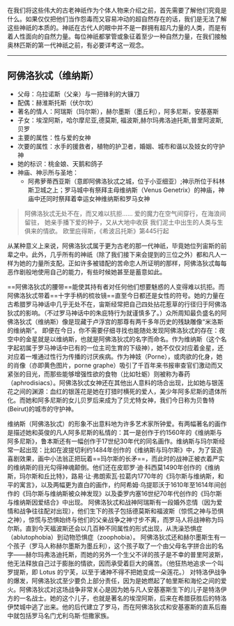 在我们将这些伟大的古老神祇作为个体人物来介绍之前，首先需要了解他们究竟是什么。如果仅仅把他们当作怨毒而又容易冲动的超自然存在的话，我们是无法了解这些神祇的本质的。神祇在古代人的眼中并不是一群拥有超凡力量的人类，而是有着人性面向的自然力量。每位神祇都掌管或象征着至少一种自然力量，在我们接触奥林匹斯的第一代神祇之前，有必要详考这一观念。

---------------
## 阿佛洛狄忒（维纳斯）
- 父母：乌拉诺斯（父亲）与一把锋利的大镰刀
- 配偶：赫淮斯托斯（伏尔坎）
- 著名的情人：阿瑞斯（玛尔斯），赫尔墨斯（墨丘利），阿多尼斯，安基塞斯
- 子女：埃涅阿斯，哈尔摩尼亚,德莫斯, 福波斯,赫尔玛弗洛迪托斯,普里阿波斯,贝罗
- 主要的属性：性与爱的女神
- 次要的属性：水手的援救者，植物的护卫者，婚姻、城市和谐以及妓女的守护神
- 她的标识：桃金娘、天鹅和鸽子
- 神庙、神示所与圣地：
	- 阿弗萝蒂西亚斯（意即阿佛洛狄忒之城，位于小亚细亚）;神示所位于科林斯卫城之上；罗马城中有祭拜主母维纳斯（Venus Genetrix）的神庙，神庙中还同时祭拜着幸运女神维纳斯和罗马女神
>阿佛洛狄忒无处不在，而又难以抗拒……
>爱的魔力在空气间穿行，在海浪间留驻，
>她亲手播下爱的种子，又从大地中收获
>我们泥土中出生的人类与生俱来的情欲。
>欧里庇得斯，《希波吕托斯》第445行起

从某种意义上来说，阿佛洛狄忒属于更为古老的那一代神祇，毕竟她位列宙斯的前辈之中。此外，几乎所有的神祇（除了我们接下来会提到的三位之外）都和凡人一样为她的力量所支配。正如许多被错配的苦命恋人所证明的那样，阿佛洛狄忒每每恶作剧般地使用自己的能力，有些时候她甚至是蓄意如此。

==阿佛洛狄忒的腰带==能使其持有者对任何他们想要魅惑的人变得难以抗拒。而阿佛洛狄忒带着==十字手柄的梳妆镜==直至今日都还是女性的符号。她的力量在古希腊罗马神话中几乎无处不在，宙斯经常把自己四处拈花惹草的行径归于阿佛洛狄忒的影响。（不过罗马神话中的朱庇特行为就谨慎多了。）众所周知最负盛名的阿佛洛狄忒（维纳斯）像是现藏于卢浮宫的那尊有两千多年历史的残缺雕像“米洛斯的维纳斯”。
即便在今日，你不需要仔细寻找也能随处发现阿佛洛狄忒的存在：夜空中的金星就是以维纳斯，也就是阿佛洛狄忒的名字而命名。作为维纳斯（这个名字起初属于罗马神话中已有的一位主司生育的下级神），她不仅仅对应着金星，还对应着一堆通过性行为传播的讨厌疾病。作为神妓（Porne），或肉欲的化身，她的肖像（亦即黄色图片，porne graphe）吸引了千百年来书报审查官们激动而又紧张的目光，而那些能够增强性欲的食物（比如牡蛎）则被称为春药（aphrodisiacs）。阿佛洛狄忒女神还在其他出人意料的场合出现，比如她与银莲花之间的渊源：血红的银莲花是她在打猎时横死的爱人，美少年阿多尼斯的遗体所化。而她和阿多尼斯的女儿贝罗后来成为了贝尤特女神，我们今日称为贝鲁特(Beirut)的城市的守护神。

维纳斯（阿佛洛狄忒）的形象不出意料地为许多艺术家所钟爱。有两幅著名的画作是描述她和英俊的凡人阿多尼斯的私情的：其一是创作于约1560年的《维纳斯与阿多尼斯》，鲁本斯还有一幅创作于17世纪30年代的同名画作。维纳斯与玛尔斯经常一起出现：比如在波提切利约1484年创作的《维纳斯与玛尔斯》中，为了营造喜剧效果，画中小法翁正把玩着==玛尔斯的长矛==，而此时的战神正被衣着严实的维纳斯的目光勾得神魂颠倒。他们还在皮耶罗·迪·科西莫1490年创作的《维纳斯，玛尔斯和丘比特》，路易·让·弗朗索瓦·拉葛内1770年的《玛尔斯与维纳斯，和平的寓言》，以及两幅更为直白的画作，约阿希姆·乌提耶沃于1610年至1614年间创作的《玛尔斯与维纳斯被众神发现》以及委罗内塞16世纪70年代创作的《玛尔斯与维纳斯因爱结合》中出现。
阿佛洛狄忒和战神阿瑞斯有一段婚外恋情（因为爱情和战争往往配对出现），他们生下的孩子包括德莫斯和福波斯（惊慌之神与恐惧之神），惊慌与恐惧始终与他们的父亲战争之神寸步不离，而罗马人将战神称为玛尔斯。直到今天福波斯还会以几百种不同属性的形式出现，从洗澡恐惧症（ablutophobia）到动物恐惧症（zoophobia）。
阿佛洛狄忒还和赫尔墨斯生有一个孩子（罗马人称赫尔墨斯为墨丘利），这个孩子取了一个由父母名字拼合出的名字——赫尔玛弗洛迪托斯，而她的另外一个生父不详的孩子是不幸的普里阿波斯，他无法释放自己过于膨胀的情欲，因而承受着巨大的痛苦。（他狂热地追求一个叫罗提斯，即 Lotus 的宁芙，以至于诸神不得不把她变成一朵莲花。）
对特洛伊战争的爆发，阿佛洛狄忒至少要负上部分责任，因为是她燃起了帕里斯和海伦之间的爱火。阿佛洛狄忒对这场战争非常关心是因为她与凡人安基塞斯生下的儿子是特洛伊方的一名战士。她的这个儿子，也就是著名的埃涅阿斯，后来在希腊获胜后的特洛伊焚城中逃了出来。他的后代建立了罗马，而在阿佛洛狄忒和安基塞斯的直系后裔中就包括罗马名门尤利乌斯·恺撒家族。


